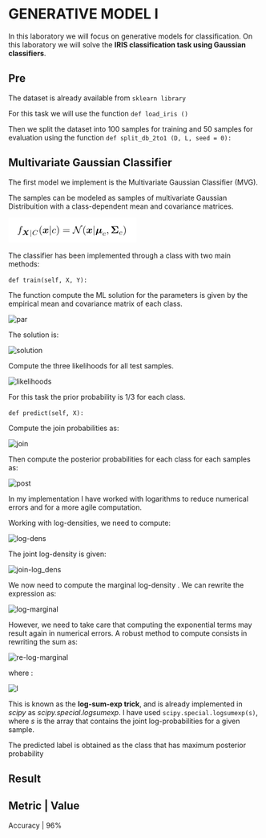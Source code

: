 # GENERATIVE MODEL I

In this laboratory we will focus on generative models for classification. On this laboratory we will solve the **IRIS classification task using Gaussian classifiers**.



## Pre

The dataset is already available from ```sklearn library```

For this task we will use the function ```def load_iris ()```

Then we split the dataset into 100 samples for training and 50 samples for evaluation using the function ```def split_db_2to1 (D, L, seed = 0):```



## Multivariate Gaussian Classifier

The first model we implement is the Multivariate Gaussian Classifier (MVG).

The samples can be modeled as samples of multivariate Gaussian Distribuition with a class-dependent mean and covariance matrices.

![sample](https://github.com/luapicella/Machine-Learning-I/blob/main/Generative_Model_I/Image/sample_model.png)

The classifier has been implemented through a class with two main methods:



```def train(self, X, Y):```

The function compute the ML solution for the parameters is given by the empirical mean and covariance matrix of each class.

![par](https://github.com/luapicella/Machine-Learning-I/blob/main/Generative_Model_I/Image/ML_solution.png)

The solution is:

![solution](https://github.com/luapicella/Machine-Learning-I/blob/main/Generative_Model_I/Image/par_solution.png)

Compute the three likelihoods for all test samples.

![likelihoods](https://github.com/luapicella/Machine-Learning-I/blob/main/Generative_Model_I/Image/likelihood_class.png)

For this task the prior probability is 1/3 for each class.



```def predict(self, X):```

Compute the join probabilities as:

![join](https://github.com/luapicella/Machine-Learning-I/blob/main/Generative_Model_I/Image/join_prob.png)

Then compute the posterior probabilities for each class for each samples as:

![post](https://github.com/luapicella/Machine-Learning-I/blob/main/Generative_Model_I/Image/post_prob.png)



In my implementation I have worked with logarithms to reduce numerical errors and for a more agile computation.

Working with log-densities, we need to compute:

![log-dens](https://github.com/luapicella/Machine-Learning-I/blob/main/Generative_Model_I/Image/log-dens.png)

The joint log-density is given:

![join-log_dens](https://github.com/luapicella/Machine-Learning-I/blob/main/Generative_Model_I/Image/join-log_dens.png)

We now need to compute the marginal log-density . We can rewrite the expression as:

![log-marginal](https://github.com/luapicella/Machine-Learning-I/blob/main/Generative_Model_I/Image/marginal-log_density.png)

However, we need to take care that computing the exponential terms may result again in numerical errors. A robust method to compute consists in rewriting the sum as:

![re-log-marginal](https://github.com/luapicella/Machine-Learning-I/blob/main/Generative_Model_I/Image/rew-log_dens.png)

where : 

![l](https://github.com/luapicella/Machine-Learning-I/blob/main/Generative_Model_I/Image/l.png)

 This is known as the **log-sum-exp trick**, and is already implemented in *scipy* as *scipy.special.logsumexp*. I have used ```scipy.special.logsumexp(s)```, where *s* is the array that contains the joint log-probabilities for a given sample.


 The predicted label is obtained as the class that has maximum posterior probability


## Result

Metric    |     Value
----------------------
Accuracy  |     96%











